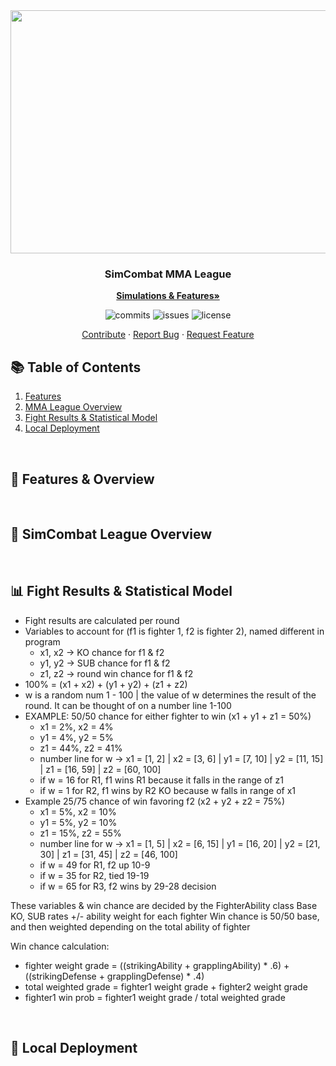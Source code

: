 <div align="center">
  <kbd> <img src="https://github.com/Jackson-Wozniak/SimCombat-MMA-League/assets/105665813/c322cf43-0511-45f6-b77f-b9689cce0eb6" width="665" height="389"/> </kbd>
  
  <h3 align="center">SimCombat MMA League</h3>

  <a href="https://github.com/Jackson-Wozniak/SimCombat-MMA-League/blob/documentation"><strong>Simulations & Features»</strong></a>
    </br>
    <p>
      <img src="https://img.shields.io/github/commit-activity/m/Jackson-Wozniak/SimCombat-MMA-League" alt="commits" />
      <img src="https://img.shields.io/github/issues/Jackson-Wozniak/SimCombat-MMA-League" alt="issues" />
      <img src="https://img.shields.io/github/license/Jackson-Wozniak/SimCombat-MMA-League" alt="license" />
    </p> 
    <a href="https://github.com/Jackson-Wozniak/SimCombat-MMA-League/Contributions.MD">Contribute</a>
    ·
    <a href="https://github.com/Jackson-Wozniak/SimCombat-MMA-League/issues">Report Bug</a>
    ·
    <a href="https://github.com/Jackson-Wozniak/SimCombat-MMA-League/issues">Request Feature</a>
</div>

## :books: Table of Contents

<ol>
    <li><a href="#features">Features</a></li>
    <li><a href="#league">MMA League Overview</a></li>
    <li><a href="#statistics">Fight Results & Statistical Model</a></li>
    <li><a href="#local-dev">Local Deployment</a></li>
</ol>    

<br/> 
<!-- -------------------------------------------------------------------------------------------------------------------------------------------- -->

## 📓 Features & Overview <a id="features"></a>

<br/> 
<!-- -------------------------------------------------------------------------------------------------------------------------------------------- -->

## :file_folder: SimCombat League Overview <a id="league"></a>

<br/> 
<!-- -------------------------------------------------------------------------------------------------------------------------------------------- -->

## :bar_chart: Fight Results & Statistical Model <a id="statistics"></a>

- Fight results are calculated per round
- Variables to account for (f1 is fighter 1, f2 is fighter 2), named different in program
  - x1, x2 -> KO chance for f1 & f2
  - y1, y2 -> SUB chance for f1 & f2
  - z1, z2 -> round win chance for f1 & f2
- 100% = (x1 + x2) + (y1 + y2) + (z1 + z2)
- w is a random num 1 - 100 | the value of w determines the result of the round. It can be thought of on a number line 1-100
- EXAMPLE: 50/50 chance for either fighter to win (x1 + y1 + z1 = 50%)
  - x1 = 2%, x2 = 4%
  - y1 = 4%, y2 = 5%
  - z1 = 44%, z2 = 41%
  - number line for w -> x1 = [1, 2] | x2 = [3, 6] | y1 = [7, 10] | y2 = [11, 15] | z1 = [16, 59] | z2 = [60, 100]
  - if w = 16 for R1, f1 wins R1 because it falls in the range of z1
  - if w = 1 for R2, f1 wins by R2 KO because w falls in range of x1
- Example 25/75 chance of win favoring f2 (x2 + y2 + z2 = 75%)
  - x1 = 5%, x2 = 10%
  - y1 = 5%, y2 = 10%
  - z1 = 15%, z2 = 55%
  - number line for w -> x1 = [1, 5] | x2 = [6, 15] | y1 = [16, 20] | y2 = [21, 30] | z1 = [31, 45] | z2 = [46, 100]
  - if w = 49 for R1, f2 up 10-9
  - if w = 35 for R2, tied 19-19
  - if w = 65 for R3, f2 wins by 29-28 decision

These variables & win chance are decided by the FighterAbility class
Base KO, SUB rates +/- ability weight for each fighter
Win chance is 50/50 base, and then weighted depending on the total ability of fighter

Win chance calculation:
- fighter weight grade = ((strikingAbility + grapplingAbility) * .6) + ((strikingDefense + grapplingDefense) * .4)
- total weighted grade = fighter1 weight grade + fighter2 weight grade
- fighter1 win prob = fighter1 weight grade / total weighted grade

<br/> 
<!-- -------------------------------------------------------------------------------------------------------------------------------------------- -->

## :electric_plug: Local Deployment <a id="local-dev"></a>

<br/> 
<!-- -------------------------------------------------------------------------------------------------------------------------------------------- -->
